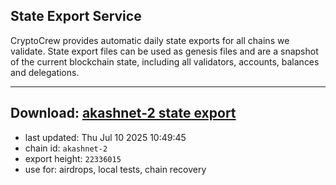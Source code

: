 ## State Export Service
CryptoCrew provides automatic daily state exports for all chains we validate. State export files can be used as genesis files and are a snapshot of the current blockchain state, including all validators, accounts, balances and delegations.

---
**Download: [akashnet-2 state export](https://dl-eu2.ccvalidators.com/SERVICE/akash/akashnet-2_export_22336015.json)**
---

- last updated: Thu Jul 10 2025 10:49:45
- chain id: `akashnet-2`
- export height: `22336015`
- use for: airdrops, local tests, chain recovery

